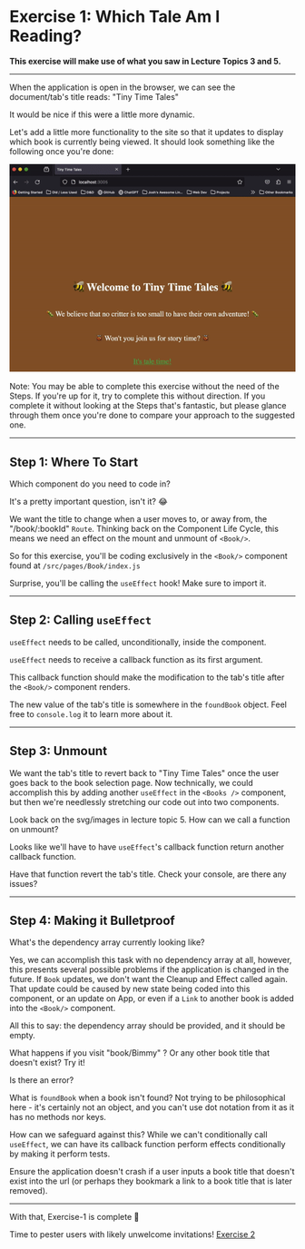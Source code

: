 # Exercise 1: Which Tale Am I Reading?

**This exercise will make use of what you saw in Lecture Topics 3 and 5.**

---

When the application is open in the browser, we can see the document/tab's title reads: "Tiny Time Tales"

It would be nice if this were a little more dynamic.

Let's add a little more functionality to the site so that it updates to display which book is currently being viewed. It should look something like the following once you're done:

![title updating](./assets/titleUpdate.gif)

Note: You may be able to complete this exercise without the need of the Steps. If you're up for it, try to complete this without direction. If you complete it without looking at the Steps that's fantastic, but please glance through them once you're done to compare your approach to the suggested one.

---

## Step 1: Where To Start

Which component do you need to code in?

It's a pretty important question, isn't it? 😂

We want the title to change when a user moves to, or away from, the "/book/:bookId" `Route`. Thinking back on the Component Life Cycle, this means we need an effect on the mount and unmount of `<Book/>`.

So for this exercise, you'll be coding exclusively in the `<Book/>` component found at `/src/pages/Book/index.js`

Surprise, you'll be calling the `useEffect` hook! Make sure to import it.

---

## Step 2: Calling `useEffect`

`useEffect` needs to be called, unconditionally, inside the component.

`useEffect` needs to receive a callback function as its first argument.

This callback function should make the modification to the tab's title after the `<Book/>` component renders.

The new value of the tab's title is somewhere in the `foundBook` object. Feel free to `console.log` it to learn more about it.

---

## Step 3: Unmount

We want the tab's title to revert back to "Tiny Time Tales" once the user goes back to the book selection page. Now technically, we could accomplish this by adding another `useEffect` in the `<Books />` component, but then we're needlessly stretching our code out into two components.

Look back on the svg/images in lecture topic 5. How can we call a function on unmount?

Looks like we'll have to have `useEffect`'s callback function return another callback function.

Have that function revert the tab's title. Check your console, are there any issues?

---

## Step 4: Making it Bulletproof

What's the dependency array currently looking like?

Yes, we can accomplish this task with no dependency array at all, however, this presents several possible problems if the application is changed in the future. If `Book` updates, we don't want the Cleanup and Effect called again. That update could be caused by new state being coded into this component, or an update on App, or even if a `Link` to another book is added into the `<Book/>` component. 

All this to say: the dependency array should be provided, and it should be empty.

What happens if you visit "book/Bimmy" ? Or any other book title that doesn't exist? Try it!

Is there an error?

What is `foundBook` when a book isn't found? Not trying to be philosophical here - it's certainly not an object, and you can't use dot notation from it as it has no methods nor keys.

How can we safeguard against this? While we can't conditionally call `useEffect`, we can have its callback function perform effects conditionally by making it perform tests.

Ensure the application doesn't crash if a user inputs a book title that doesn't exist into the url (or perhaps they bookmark a link to a book title that is later removed).

---

With that, Exercise-1 is complete 🎉

Time to pester users with likely unwelcome invitations! [Exercise 2](./exercise-2.md)